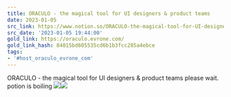 ```yaml
---
title: ORACULO - the magical tool for UI designers & product teams
date: 2023-01-05
src_link: https://www.notion.so/ORACULO-the-magical-tool-for-UI-designers-product-teams-c612ef5d872d4d5998f3620ede421fa5
src_date: '2023-01-05 19:44:00'
gold_link: https://oraculo.evrone.com/
gold_link_hash: 84015bd605535cd6b1b3fcc285a4ebce
tags:
- '#host_oraculo_evrone_com'
---
```



ORACULO - the magical tool for UI designers & product teams  please wait. potion is boiling ![](https://mc.yandex.ru/watch/87873988)![](https://vk.com/rtrg?p=VK-RTRG-1258259-hlqxY)